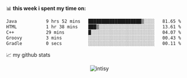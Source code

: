📊 **this week i spent my time on:**
<!--START_SECTION:waka-->

```txt
Java           9 hrs 52 mins   ████████████████████▒░░░░   81.65 %
HTML           1 hr 38 mins    ███▒░░░░░░░░░░░░░░░░░░░░░   13.61 %
C++            29 mins         █░░░░░░░░░░░░░░░░░░░░░░░░   04.07 %
Groovy         3 mins          ░░░░░░░░░░░░░░░░░░░░░░░░░   00.43 %
Gradle         0 secs          ░░░░░░░░░░░░░░░░░░░░░░░░░   00.11 %
```

<!--END_SECTION:waka-->


📈 my github stats

<p align="center"> <img src="https://github-readme-stats.vercel.app/api?username=intisy&show_icons=true&theme=gotham" alt="intisy" />




